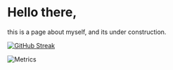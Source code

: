 <h1> Hello there,</h1>

this is a page about myself, and its under construction.

[![GitHub Streak](https://github-readme-streak-stats.herokuapp.com/?user=julialoeschel&theme=tokyonight_duo)](https://git.io/streak-stats)

![Metrics](https://metrics.lecoq.io/julialoeschel?template=classic&languages=1&lines=1&languages.limit=8&languages.sections=most-used&languages.colors=github&languages.threshold=0%25&languages.indepth=false&languages.analysis.timeout=15&languages.categories=markup%2C%20programming&languages.recent.categories=markup%2C%20programming&languages.recent.load=300&languages.recent.days=14&config.timezone=Europe%2FBerlin)

